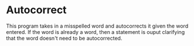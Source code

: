 # Autocorrect
This program takes in a misspelled word and autocorrects it given the word entered. If the word is already a word, then a statement is ouput
clarifying that the word doesn't need to be autocorrected.
